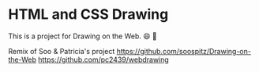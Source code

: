 # HTML and CSS Drawing

This is a project for Drawing on the Web. :smile: :art:

Remix of Soo & Patricia's project 
https://github.com/soospitz/Drawing-on-the-Web 
https://github.com/pc2439/webdrawing

